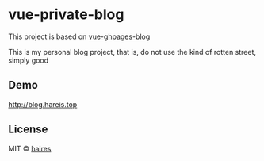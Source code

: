 
# vue-private-blog
This project is based on <a href="https://github.com/viko16/vue-ghpages-blog">vue-ghpages-blog</a> 

This is my personal blog project, that is, do not use the kind of rotten street, simply good


## Demo

http://blog.hareis.top


## License

MIT © [haires](https://github.com/Haires)
